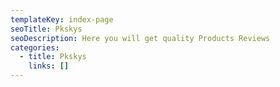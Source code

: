 ```yaml
---
templateKey: index-page
seoTitle: Pkskys
seoDescription: Here you will get quality Products Reviews
categories:
  - title: Pkskys
    links: []
---
```

